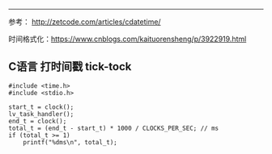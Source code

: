 

---



参考： http://zetcode.com/articles/cdatetime/

时间格式化：https://www.cnblogs.com/kaituorensheng/p/3922919.html



## C语言 打时间戳 tick-tock

```
#include <time.h>
#include <stdio.h>

start_t = clock();
lv_task_handler();
end_t = clock();
total_t = (end_t - start_t) * 1000 / CLOCKS_PER_SEC; // ms
if (total_t >= 1)
	printf("%dms\n", total_t);
```

